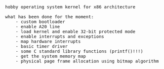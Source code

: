 <pre>
hobby operating system kernel for x86 architecture

what has been done for the moment:
    - custom bootloader
    - enable A20 line
    - load kernel and enable 32-bit protected mode
    - enable interrupts and exceptions
    - map hardware interrupts
    - basic timer driver
    - some C standard library functions (printf()!!!)
    - get the system memory map
    - physical page frame allocation using bitmap algorithm
</pre>
